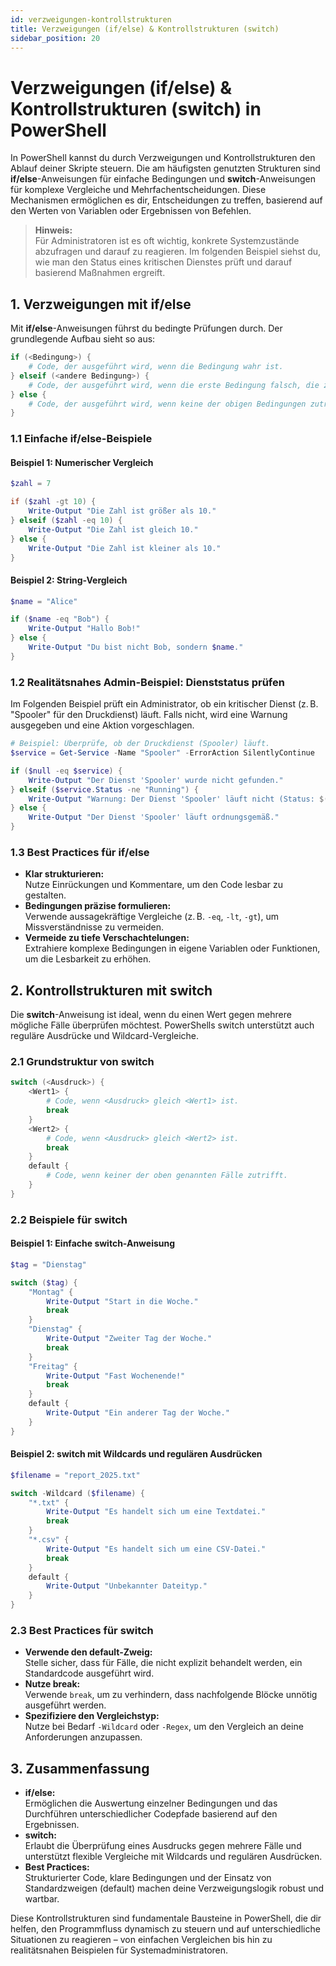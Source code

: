 ```yaml
---
id: verzweigungen-kontrollstrukturen
title: Verzweigungen (if/else) & Kontrollstrukturen (switch)
sidebar_position: 20
---
```


# Verzweigungen (if/else) & Kontrollstrukturen (switch) in PowerShell

In PowerShell kannst du durch Verzweigungen und Kontrollstrukturen den Ablauf deiner Skripte steuern. Die am häufigsten genutzten Strukturen sind **if/else**-Anweisungen für einfache Bedingungen und **switch**-Anweisungen für komplexe Vergleiche und Mehrfachentscheidungen. Diese Mechanismen ermöglichen es dir, Entscheidungen zu treffen, basierend auf den Werten von Variablen oder Ergebnissen von Befehlen.

> **Hinweis:**  
> Für Administratoren ist es oft wichtig, konkrete Systemzustände abzufragen und darauf zu reagieren. Im folgenden Beispiel siehst du, wie man den Status eines kritischen Dienstes prüft und darauf basierend Maßnahmen ergreift.

## 1. Verzweigungen mit if/else

Mit **if/else**-Anweisungen führst du bedingte Prüfungen durch. Der grundlegende Aufbau sieht so aus:

```powershell
if (<Bedingung>) {
    # Code, der ausgeführt wird, wenn die Bedingung wahr ist.
} elseif (<andere Bedingung>) {
    # Code, der ausgeführt wird, wenn die erste Bedingung falsch, die zweite aber wahr ist.
} else {
    # Code, der ausgeführt wird, wenn keine der obigen Bedingungen zutrifft.
}
```

### 1.1 Einfache if/else-Beispiele

#### Beispiel 1: Numerischer Vergleich

```powershell
$zahl = 7

if ($zahl -gt 10) {
    Write-Output "Die Zahl ist größer als 10."
} elseif ($zahl -eq 10) {
    Write-Output "Die Zahl ist gleich 10."
} else {
    Write-Output "Die Zahl ist kleiner als 10."
}
```
<!-- Beispieloutput:
Die Zahl ist kleiner als 10.
-->

#### Beispiel 2: String-Vergleich

```powershell
$name = "Alice"

if ($name -eq "Bob") {
    Write-Output "Hallo Bob!"
} else {
    Write-Output "Du bist nicht Bob, sondern $name."
}
```
<!-- Beispieloutput:
Du bist nicht Bob, sondern Alice.
-->

### 1.2 Realitätsnahes Admin-Beispiel: Dienststatus prüfen

Im Folgenden Beispiel prüft ein Administrator, ob ein kritischer Dienst (z. B. "Spooler" für den Druckdienst) läuft. Falls nicht, wird eine Warnung ausgegeben und eine Aktion vorgeschlagen.

```powershell
# Beispiel: Überprüfe, ob der Druckdienst (Spooler) läuft.
$service = Get-Service -Name "Spooler" -ErrorAction SilentlyContinue

if ($null -eq $service) {
    Write-Output "Der Dienst 'Spooler' wurde nicht gefunden."
} elseif ($service.Status -ne "Running") {
    Write-Output "Warnung: Der Dienst 'Spooler' läuft nicht (Status: $($service.Status)). Bitte prüfen Sie den Dienst!"
} else {
    Write-Output "Der Dienst 'Spooler' läuft ordnungsgemäß."
}
```
<!-- Beispieloutput (falls der Dienst gestoppt ist):
Warnung: Der Dienst 'Spooler' läuft nicht (Status: Stopped). Bitte prüfen Sie den Dienst!
-->

### 1.3 Best Practices für if/else

- **Klar strukturieren:**  
  Nutze Einrückungen und Kommentare, um den Code lesbar zu gestalten.
- **Bedingungen präzise formulieren:**  
  Verwende aussagekräftige Vergleiche (z. B. `-eq`, `-lt`, `-gt`), um Missverständnisse zu vermeiden.
- **Vermeide zu tiefe Verschachtelungen:**  
  Extrahiere komplexe Bedingungen in eigene Variablen oder Funktionen, um die Lesbarkeit zu erhöhen.

## 2. Kontrollstrukturen mit switch

Die **switch**-Anweisung ist ideal, wenn du einen Wert gegen mehrere mögliche Fälle überprüfen möchtest. PowerShells switch unterstützt auch reguläre Ausdrücke und Wildcard-Vergleiche.

### 2.1 Grundstruktur von switch

```powershell
switch (<Ausdruck>) {
    <Wert1> {
        # Code, wenn <Ausdruck> gleich <Wert1> ist.
        break
    }
    <Wert2> {
        # Code, wenn <Ausdruck> gleich <Wert2> ist.
        break
    }
    default {
        # Code, wenn keiner der oben genannten Fälle zutrifft.
    }
}
```

### 2.2 Beispiele für switch

#### Beispiel 1: Einfache switch-Anweisung

```powershell
$tag = "Dienstag"

switch ($tag) {
    "Montag" {
        Write-Output "Start in die Woche."
        break
    }
    "Dienstag" {
        Write-Output "Zweiter Tag der Woche."
        break
    }
    "Freitag" {
        Write-Output "Fast Wochenende!"
        break
    }
    default {
        Write-Output "Ein anderer Tag der Woche."
    }
}
```
<!-- Beispieloutput:
Zweiter Tag der Woche.
-->

#### Beispiel 2: switch mit Wildcards und regulären Ausdrücken

```powershell
$filename = "report_2025.txt"

switch -Wildcard ($filename) {
    "*.txt" {
        Write-Output "Es handelt sich um eine Textdatei."
        break
    }
    "*.csv" {
        Write-Output "Es handelt sich um eine CSV-Datei."
        break
    }
    default {
        Write-Output "Unbekannter Dateityp."
    }
}
```
<!-- Beispieloutput:
Es handelt sich um eine Textdatei.
-->

### 2.3 Best Practices für switch

- **Verwende den default-Zweig:**  
  Stelle sicher, dass für Fälle, die nicht explizit behandelt werden, ein Standardcode ausgeführt wird.
- **Nutze break:**  
  Verwende `break`, um zu verhindern, dass nachfolgende Blöcke unnötig ausgeführt werden.
- **Spezifiziere den Vergleichstyp:**  
  Nutze bei Bedarf `-Wildcard` oder `-Regex`, um den Vergleich an deine Anforderungen anzupassen.

## 3. Zusammenfassung

- **if/else:**  
  Ermöglichen die Auswertung einzelner Bedingungen und das Durchführen unterschiedlicher Codepfade basierend auf den Ergebnissen.
- **switch:**  
  Erlaubt die Überprüfung eines Ausdrucks gegen mehrere Fälle und unterstützt flexible Vergleiche mit Wildcards und regulären Ausdrücken.
- **Best Practices:**  
  Strukturierter Code, klare Bedingungen und der Einsatz von Standardzweigen (default) machen deine Verzweigungslogik robust und wartbar.

Diese Kontrollstrukturen sind fundamentale Bausteine in PowerShell, die dir helfen, den Programmfluss dynamisch zu steuern und auf unterschiedliche Situationen zu reagieren – von einfachen Vergleichen bis hin zu realitätsnahen Beispielen für Systemadministratoren.

